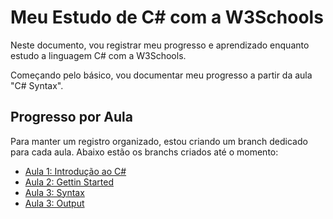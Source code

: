 # Meu Estudo de C# com a W3Schools

Neste documento, vou registrar meu progresso e aprendizado enquanto estudo a linguagem C# com a W3Schools.

Começando pelo básico, vou documentar meu progresso a partir da aula "C# Syntax".

## Progresso por Aula

Para manter um registro organizado, estou criando um branch dedicado para cada aula. Abaixo estão os branchs criados até o momento:

- [Aula 1: Introdução ao C#]([link-para-o-branch-da-aula-1](https://www.w3schools.com/cs/cs_intro.php))
- [Aula 2: Gettin Started]([https://www.w3schools.com/cs/cs_intro.php](https://www.w3schools.com/cs/cs_getstarted.php))
- [Aula 3: Syntax](https://www.w3schools.com/cs/cs_syntax.php)
- [Aula 3: Output]([link-para-o-branch-da-aula-3](https://www.w3schools.com/cs/cs_output.php))



